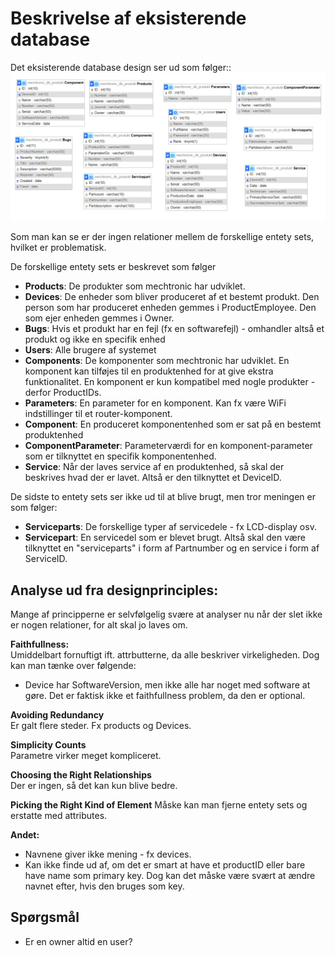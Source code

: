 # Beskrivelse af eksisterende database

Det eksisterende database design ser ud som følger::</br>
<img src="Database_diagram.png">

Som man kan se er der ingen relationer mellem de forskellige entety sets, hvilket er problematisk.


De forskellige entety sets er beskrevet som følger
* <b>Products</b>: De produkter som mechtronic har udviklet. 
* <b>Devices</b>: De enheder som bliver produceret af et bestemt produkt. Den person som har produceret enheden gemmes i ProductEmployee. Den som ejer enheden gemmes i Owner.
* <b>Bugs</b>: Hvis et produkt har en fejl (fx en softwarefejl) - omhandler altså et produkt og ikke en specifik enhed
* <b>Users</b>: Alle brugere af systemet
* <b>Components</b>: De komponenter som mechtronic har udviklet. En komponent kan tilføjes til en produktenhed for at give ekstra funktionalitet. En komponent er kun kompatibel med nogle produkter - derfor ProductIDs.
* <b>Parameters</b>: En parameter for en komponent. Kan fx være WiFi indstillinger til et router-komponent. 
* <b>Component</b>: En produceret komponentenhed som er sat på en bestemt produktenhed
* <b>ComponentParameter</b>: Parameterværdi for en komponent-parameter som er tilknyttet en specifik komponentenhed.
* <b>Service</b>: Når der laves service af en produktenhed, så skal der beskrives hvad der er lavet. Altså er den tilknyttet et DeviceID.

De sidste to entety sets ser ikke ud til at blive brugt, men tror meningen er som følger:
* <b>Serviceparts</b>: De forskellige typer af servicedele - fx LCD-display osv.
* <b>Servicepart</b>: En servicedel som er blevet brugt. Altså skal den være tilknyttet en "serviceparts" i form af Partnumber og en service i form af ServiceID.

## Analyse ud fra designprinciples:
Mange af principperne er selvfølgelig svære at analyser nu når der slet ikke er nogen relationer, for alt skal jo laves om.

<b>Faithfullness:</b></br>
Umiddelbart fornuftigt ift. attrbutterne, da alle beskriver virkeligheden. Dog kan man tænke over følgende:
* Device har SoftwareVersion, men ikke alle har noget med software at gøre. Det er faktisk ikke et faithfullness problem, da den er optional.

<b>Avoiding Redundancy</b></br>
Er galt flere steder. Fx products og Devices.

<b>Simplicity Counts</b></br>
Parametre virker meget kompliceret.

<b>Choosing the Right Relationships</b></br>
Der er ingen, så det kan kun blive bedre.

<b>Picking the Right Kind of Element</b>
Måske kan man fjerne entety sets og erstatte med attributes.

<b>Andet:</b></br>
* Navnene giver ikke mening - fx devices.
* Kan ikke finde ud af, om det er smart at have et productID eller bare have name som primary key. Dog kan det måske være svært at ændre navnet efter, hvis den bruges som key.

## Spørgsmål
* Er en owner altid en user?
